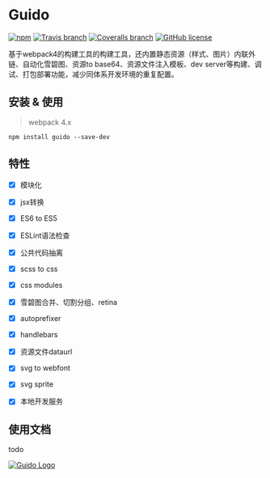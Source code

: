 # Guido

[![npm](https://img.shields.io/npm/v/guido.svg)](https://www.npmjs.com/package/guido)
[![Travis branch](https://img.shields.io/travis/zuzucheFE/guido/master.svg)](https://travis-ci.org/zuzucheFE/guido)
[![Coveralls branch](https://img.shields.io/coveralls/zuzucheFE/guido/master.svg)](https://coveralls.io/github/zuzucheFE/guido)
[![GitHub license](https://img.shields.io/badge/license-MIT-blue.svg)](https://raw.githubusercontent.com/kidney/guido/master/LICENSE)

基于webpack4的构建工具的构建工具，还内置静态资源（样式、图片）内联外链、自动化雪碧图、资源to base64、资源文件注入模板、dev server等构建、调试、打包部署功能，减少同体系开发环境的重复配置。



## 安装 & 使用

> webpack 4.x
```shell
npm install guido --save-dev
```

## 特性

- [x] 模块化
- [x] jsx转换
- [x] ES6 to ES5
- [x] ESLint语法检查
- [x] 公共代码抽离
- [x] scss to css
- [x] css modules
- [x] 雪碧图合并、切割分组、retina
- [x] autoprefixer
- [x] handlebars
- [x] 资源文件dataurl
- [x] svg to webfont
- [x] svg sprite
- [x] 本地开发服务




## 使用文档

todo


[![Guido Logo](https://cldup.com/VRIcicgf5s.jpg)](https://github.com/zuzucheFE/guido)
